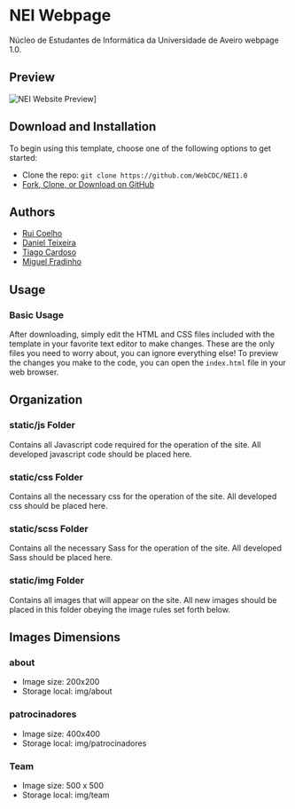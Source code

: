 # NEI Webpage

Núcleo de Estudantes de Informática da Universidade de Aveiro webpage 1.0.

## Preview

![NEI Website Preview](https://image.ibb.co/igJfB9/homepage.png)]

## Download and Installation

To begin using this template, choose one of the following options to get started:
* Clone the repo: `git clone https://github.com/WebCDC/NEI1.0`
* [Fork, Clone, or Download on GitHub](https://github.com/WebCDC/NEI1.0)

## Authors
* [Rui Coelho](https://github.com/user-cube)
* [Daniel Teixeira](https://github.com/DamnDaniel7)
* [Tiago Cardoso](https://github.com/tkardozo)
* [Miguel Fradinho](https://github.com/miguelfradinho)

## Usage

### Basic Usage

After downloading, simply edit the HTML and CSS files included with the template in your favorite text editor to make changes. These are the only files you need to worry about, you can ignore everything else! To preview the changes you make to the code, you can open the `index.html` file in your web browser.

## Organization

### static/js Folder
Contains all Javascript code required for the operation of the site.
All developed javascript code should be placed here.

### static/css Folder
Contains all the necessary css for the operation of the site.
All developed css should be placed here.

### static/scss Folder
Contains all the necessary Sass for the operation of the site.
All developed Sass should be placed here.

### static/img Folder
Contains all images that will appear on the site.
All new images should be placed in this folder obeying the image rules set forth below.

## Images Dimensions

### about

* Image size: 200x200
* Storage local: img/about

### patrocinadores
* Image size: 400x400
* Storage local: img/patrocinadores

### Team
* Image size: 500 x 500
* Storage local: img/team
